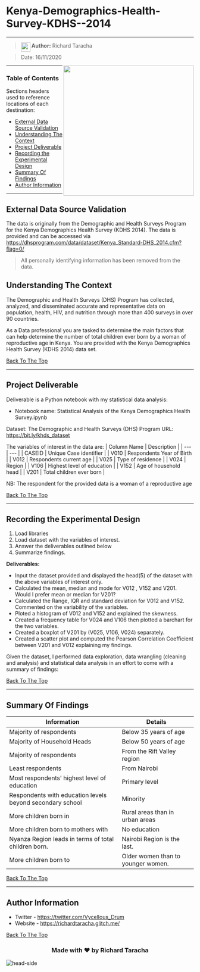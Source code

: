 # Kenya-Demographics-Health-Survey-KDHS--2014
---

> <img align="left" width="25" height="25" src="https://github.com/TarachaR/-Exploring-the-Demographics-and-Health-Landscape-of-Kenya-The-2014-Kenya-Demographics-and-Health-Su/assets/67068918/554ab581-b25a-4112-85e5-d0d2fbe4d7e3.svg"> **Author:** Richard Taracha 

> Date: 16/11/2020

<!-- Alignment options!!!!! -->
<img align="right" width="350" height="350" src="https://github.com/TarachaR/-Exploring-the-Demographics-and-Health-Landscape-of-Kenya-The-2014-Kenya-Demographics-and-Health-Su/assets/67068918/62266fbf-4c96-48db-ba94-3e40761a90ad.gif">

<!-- ![10498-map-africa](https://user-images.githubusercontent.com/67068918/157054966-747112ef-f7b1-40e6-8c5e-a593a82fb02a.gif) -->

---

### Table of Contents
Sections headers used to reference locations of each destination:

- [External Data Source Validation](#external-data-source-validation)
- [Understanding The Context](#understanding-the-context)
- [Project Deliverable](#project-deliverable)
- [Recording the Experimental Design](#recording-the-experimental-design)
- [Summary Of Findings](#summary-of-findings)
- [Author Information](#author-information)

---

## External Data Source Validation

The data is originally from the Demographic and Health Surveys Program for the Kenya Demographics Health Survey (KDHS 2014). The data is provided and can be accessed via https://dhsprogram.com/data/dataset/Kenya_Standard-DHS_2014.cfm?flag=0/

> All personally identifying information has been removed from the data.

## Understanding The Context

The Demographic and Health Surveys (DHS) Program has collected, analyzed, and disseminated accurate and representative data on population, health, HIV, and nutrition through more than 400 surveys in over 90 countries.

As a Data professional you are tasked to determine the main factors that can help determine the number of total children ever born by a woman of reproductive age in Kenya. You are provided with the Kenya Demographics Health Survey (KDHS 2014) data set.

[Back To The Top](#Kenya-Demographics-Health-Survey-KDHS--2014)

---

## Project Deliverable
Deliverable is a Python notebook with my statistical data analysis:

* Notebook name: Statistical Analysis of the Kenya Demographics Health Survey.ipynb

Dataset:
The Demographic and Health Surveys (DHS) Program URL: https://bit.ly/khds_dataset

The variables of interest in the data are:
| Column Name | Description |
| --- | --- |
| CASEID | Unique Case identifier |
| V010 | Respondents Year of Birth |
| V012 | Respondents current age |
| V025 | Type of residence |
| V024 | Region |
| V106 | Highest level of education |
| V152 | Age of household head |
| V201 | Total children ever born |

NB: The respondent for the provided data is a woman of a reproductive age

[Back To The Top](#Kenya-Demographics-Health-Survey-KDHS--2014)

---

## Recording the Experimental Design
1. Load libraries
2. Load dataset with the variables of interest.
3. Answer the deliverables outlined below
4. Summarize findings.

**Deliverables:**
* Input the dataset provided and displayed the head(5) of the dataset with the above variables of interest only.
* Calculated the mean, median and mode for V012 , V152 and V201. Would I prefer mean or median for V201?
* Calculated the Range, IQR and standard deviation for V012 and V152. Commented on the variability of the variables.
* Ploted a histogram of V012 and V152 and explained the skewness.
* Created a frequency table for V024 and V106 then plotted a barchart for the two variables.
* Created a boxplot of V201 by (V025, V106, V024) separately.
* Created a scatter plot and computed the Pearson Correlation Coefficient between V201 and V012 explaining my findings.

Given the dataset, I performed data exploration, data wrangling (cleaning and analysis) and statistical data analysis in an effort to come with a summary of findings:

[Back To The Top](#Kenya-Demographics-Health-Survey-KDHS--2014)

---

## Summary Of Findings
| Information | Details |
| --- | --- |
| Majority of respondents | Below 35 years of age |
| Majority of Household Heads | Below 50 years of age |
| Majority of respondents | From the Rift Valley region |
| Least respondents | From Nairobi |
| Most respondents' highest level of education | Primary level |
| Respondents with education levels beyond secondary school | Minority |
| More children born in | Rural areas than in urban areas |
| More children born to mothers with | No education |
| Nyanza Region leads in terms of total children born. | Nairobi Region is the last. |
| More children born to | Older women than to younger women. |


[Back To The Top](#Kenya-Demographics-Health-Survey-KDHS--2014)

---

## Author Information

- Twitter - https://twitter.com/Vycellous_Drum
- Website - https://richardtaracha.glitch.me/

[Back To The Top](#Kenya-Demographics-Health-Survey-KDHS--2014)


<h3 align="center">Made with ❤️ by Richard Taracha</h3>


![head-side](https://github.com/TarachaR/-Exploring-the-Demographics-and-Health-Landscape-of-Kenya-The-2014-Kenya-Demographics-and-Health-Su/assets/67068918/554ab581-b25a-4112-85e5-d0d2fbe4d7e3)

